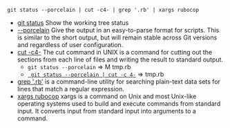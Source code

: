 `git status --porcelain | cut -c4- | grep '.rb' | xargs rubocop`

- [git status](https://git-scm.com/docs/git-status) Show the working tree status
- [--porcelain](https://git-scm.com/docs/git-status#git-status---porcelainltversiongt) Give the output in an easy-to-parse format for scripts. This is similar to the short output, but will remain stable across Git versions and regardless of user configuration.
- [cut -c4-](https://www.geeksforgeeks.org/cut-command-linux-examples/) The cut command in UNIX is a command for cutting out the sections from each line of files and writing the result to standard output. 
    - `git status --porcelain` => M tmp.rb
    - [` git status --porcelain | cut -c 4-`](https://www.thegeekstuff.com/2013/06/cut-command-examples/) => tmp.rb
- [grep '.rb'](https://en.wikipedia.org/wiki/Grep) is a command-line utility for searching plain-text data sets for lines that match a regular expression.
- [xargs rubocop](https://en.wikipedia.org/wiki/Xargs) xargs is a command on Unix and most Unix-like operating systems used to build and execute commands from standard input. It converts input from standard input into arguments to a command.